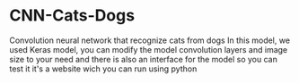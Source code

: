# CNN-Cats-Dogs
Convolution neural network that recognize cats from dogs 
In this model, we used Keras model, you can modify the model convolution layers and image size to your need 
and there is also an interface for the model so you can test it it's a website wich you can run using python 

